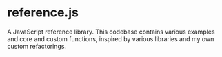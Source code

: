 reference.js
============

A JavaScript reference library. This codebase contains various examples and core and custom functions, inspired by various libraries and my own custom refactorings.